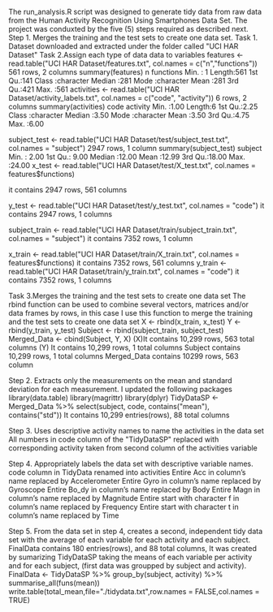 The run_analysis.R script was designed to generate tidy data from raw data from the Human Activity Recognition Using Smartphones Data Set. The project was conduxted by the five (5) steps required as described next. Step 1. Merges the training and the test sets to create one data set. Task 1. Dataset downloaded and extracted under the folder called "UCI HAR Dataset" Task 2.Assign each type of data data to variables features <- read.table("UCI HAR Dataset/features.txt", col.names = c("n","functions")) 561 rows, 2 columns summary(features) n functions
Min. : 1 Length:561
1st Qu.:141 Class :character
Median :281 Mode :character
Mean :281
3rd Qu.:421
Max. :561
activities <- read.table("UCI HAR Dataset/activity_labels.txt", col.names = c("code", "activity")) 6 rows, 2 columns summary(activities) code activity
Min. :1.00 Length:6
1st Qu.:2.25 Class :character
Median :3.50 Mode :character
Mean :3.50
3rd Qu.:4.75
Max. :6.00

subject_test <- read.table("UCI HAR Dataset/test/subject_test.txt", col.names = "subject") 2947 rows, 1 column summary(subject_test) subject
Min. : 2.00
1st Qu.: 9.00
Median :12.00
Mean :12.99
3rd Qu.:18.00
Max. :24.00 x_test <- read.table("UCI HAR Dataset/test/X_test.txt", col.names = features$functions)

it contains 2947 rows, 561 columns

y_test <- read.table("UCI HAR Dataset/test/y_test.txt", col.names = "code") it contains 2947 rows, 1 columns

subject_train <- read.table("UCI HAR Dataset/train/subject_train.txt", col.names = "subject") it contains 7352 rows, 1 column

x_train <- read.table("UCI HAR Dataset/train/X_train.txt", col.names = features$functions) it contains 7352 rows, 561 columns y_train <- read.table("UCI HAR Dataset/train/y_train.txt", col.names = "code") it contains 7352 rows, 1 columns

Task 3.Merges the training and the test sets to create one data set The rbind function can be used to combine several vectors, matrices and/or data frames by rows, in this case I use this function to merge the training and the test sets to create one data set X <- rbind(x_train, x_test) Y <- rbind(y_train, y_test) Subject <- rbind(subject_train, subject_test) Merged_Data <- cbind(Subject, Y, X) (X)It contains 10,299 rows, 563 total columns (Y) It contains 10,299 rows, 1 total columns Subject contains 10,299 rows, 1 total columns Merged_Data contains 10299 rows, 563 column

Step 2. Extracts only the measurements on the mean and standard deviation for each measurement. I updated the following packages library(data.table) library(magrittr) library(dplyr) TidyDataSP <- Merged_Data %>% select(subject, code, contains("mean"), contains("std")) It contains 10,299 entries(rows), 88 total columns

Step 3. Uses descriptive activity names to name the activities in the data set All numbers in code column of the "TidyDataSP" replaced with corresponding activity taken from second column of the activities variable

Step 4. Appropriately labels the data set with descriptive variable names. code column in TidyData renamed into activities Entire Acc in column’s name replaced by Accelerometer Entire Gyro in column’s name replaced by Gyroscope Entire Bo_dy in column’s name replaced by Body Entire Magn in column’s name replaced by Magnitude Entire start with character f in column’s name replaced by Frequency Entire start with character t in column’s name replaced by Time

Step 5. From the data set in step 4, creates a second, independent tidy data set with the average of each variable for each activity and each subject. FinalData contains 180 entries(rows), and 88 total columns, It was created by sumarizing TidyDataSP taking the means of each variable per activity and for each subject, (first data was groupped by subject and activity). FinalData <- TidyDataSP %>% group_by(subject, activity) %>% summarise_all(funs(mean)) write.table(total_mean,file="./tidydata.txt",row.names = FALSE,col.names = TRUE)
